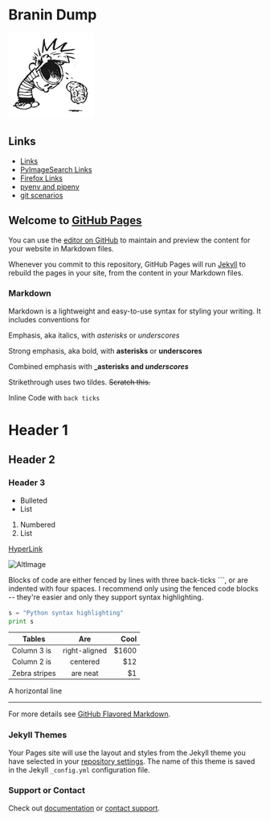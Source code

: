 # Branin Dump

![Brain Dump](brain_dump.png)

## Links
- [Links](/links.md)
- [PyImageSearch Links](/pyimagesearch.md)
- [Firefox Links](/firefox.md)
- [pyenv and pipenv](/pyenv.md)
- [git scenarios](/git.md)


## Welcome to [GitHub Pages](https://john-lee-cooper.github.io/hello-world/)

You can use the [editor on GitHub](https://github.com/John-Lee-Cooper/hello-world/edit/master/README.md) to maintain and preview the content for your website in Markdown files.

Whenever you commit to this repository, GitHub Pages will run [Jekyll](https://jekyllrb.com/) to rebuild the pages in your site, from the content in your Markdown files.

### Markdown

Markdown is a lightweight and easy-to-use syntax for styling your writing. It includes conventions for


Emphasis, aka italics, with *asterisks* or _underscores_

Strong emphasis, aka bold, with **asterisks** or __underscores__

Combined emphasis with **_asterisks and _underscores_**

Strikethrough uses two tildes. ~~Scratch this.~~

Inline Code with `back ticks`


# Header 1
## Header 2
### Header 3


- Bulleted
- List

1. Numbered
2. List


[HyperLink](https://www.google.com/maps/@39.3255369,-77.7356725,1775m/data=!3m1!1e3) 

![AltImage](https://www.oreilly.com/library/view/cissp-for-dummies/9781118417102/images/tip_fmt.png)


Blocks of code are either fenced by lines with three back-ticks ```, or are indented with four spaces.
I recommend only using the fenced code blocks -- they're easier and only they support syntax highlighting.

```python
s = "Python syntax highlighting"
print s
```


| Tables        | Are           | Cool  |
| ------------- |:-------------:| -----:|
| Column 3 is   | right-aligned | $1600 |
| Column 2 is   | centered      |   $12 |
| Zebra stripes | are neat      |    $1 |


A horizontal line

---


For more details see [GitHub Flavored Markdown](https://guides.github.com/features/mastering-markdown/).



### Jekyll Themes

Your Pages site will use the layout and styles from the Jekyll theme you have selected in your [repository settings](https://github.com/John-Lee-Cooper/hello-world/settings).
The name of this theme is saved in the Jekyll `_config.yml` configuration file.

### Support or Contact

Check out [documentation](https://help.github.com/categories/github-pages-basics/) or [contact support](https://github.com/contact).
